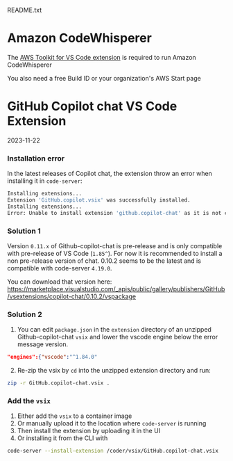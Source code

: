 README.txt

# Amazon CodeWhisperer

The [AWS Toolkit for VS Code extension](https://marketplace.visualstudio.com/items?itemName=AmazonWebServices.aws-toolkit-vscode) is required to run Amazon CodeWhisperer

You also need a free Build ID or your organization's AWS Start page

# GitHub Copilot chat VS Code Extension

2023-11-22

### Installation error

In the latest releases of Copilot chat, the extension throw an error when installing it in `code-server`:

```sh
Installing extensions...
Extension 'GitHub.copilot.vsix' was successfully installed.
Installing extensions...
Error: Unable to install extension 'github.copilot-chat' as it is not compatible with VS Code '1.84.2'
```

### Solution 1

Version `0.11.x` of Github-copilot-chat is pre-release and is only compatible with pre-release of VS Code (`1.85^`).  For now it is recommended to install a non pre-release version of chat.  0.10.2 seems to be the latest and is compatible with code-server `4.19.0`.

 You can download that version here: https://marketplace.visualstudio.com/_apis/public/gallery/publishers/GitHub/vsextensions/copilot-chat/0.10.2/vspackage

### Solution 2

1. You can edit `package.json` in the `extension` directory of an unzipped Github-copilot-chat `vsix` and lower the vscode engine below the error message version.

```json
"engines":{"vscode":"^1.84.0"
```
2. Re-zip the vsix by `cd` into the unzipped extension directory and run:

```sh
zip -r GitHub.copilot-chat.vsix .
```

### Add the `vsix`

1. Either add the `vsix` to a container image
1. Or manually upload it to the location where `code-server` is running
1. Then install the extension by uploading it in the UI
1. Or installing it from the CLI with 

```sh
code-server --install-extension /coder/vsix/GitHub.copilot-chat.vsix
```
